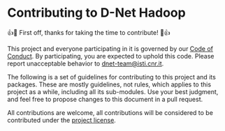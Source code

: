# Contributing to D-Net Hadoop

:+1::tada: First off, thanks for taking the time to contribute! :tada::+1:

This project and everyone participating in it is governed by our [Code of Conduct](CODE_OF_CONDUCT.md). By participating, you are expected to uphold this code. Please report unacceptable behavior to [dnet-team@isti.cnr.it](mailto:dnet-team@isti.cnr.it).

The following is a set of guidelines for contributing to this project and its packages. These are mostly guidelines, not rules, which applies to this project as a while, including all its sub-modules. 
Use your best judgment, and feel free to propose changes to this document in a pull request.

All contributions are welcome, all contributions will be considered to be contributed under the [project license](#LICENSE.md).
